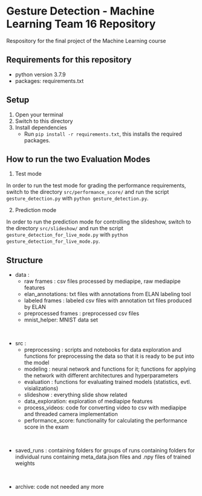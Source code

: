 # Gesture Detection - Machine Learning Team 16 Repository

Respository for the final project of the Machine Learning course

## Requirements for this repository
- python version 3.7.9 
- packages: requirements.txt

## Setup 
1. Open your terminal
2. Switch to this directory
3. Install dependencies
   - Run `pip install -r requirements.txt`, this installs the required packages.

## How to run the two Evaluation Modes
1. Test mode

In order to run the test mode for grading the performance requirements, switch to the directory `src/performance_score/` and run the script `gesture_detection.py` with `python gesture_detection.py`.

2. Prediction mode 

In order to run the prediction mode for controlling the slideshow, switch to the directory `src/slideshow/` and run the script `gesture_detection_for_live_mode.py` with `python gesture_detection_for_live_mode.py`.


## Structure
- data : 
  - raw frames : csv files processed by mediapipe, raw mediapipe features
  - elan_annotations: txt files with annotations from ELAN labeling tool
  - labeled frames : labeled csv files with annotation txt files produced by ELAN
  - preprocessed frames : preprocessed csv files
  - mnist_helper: MNIST data set
  
&nbsp;

- src :
  - preprocessing : scripts and notebooks for data exploration and functions for preprocessing the data so that it is ready to be put into the model
  - modeling : neural network and functions for it; functions for applying the network with different architectures and hyperparameters
  - evaluation : functions for evaluating trained models (statistics, evtl. visializations)
  - slideshow : everything slide show related
  - data_exploration: exploration of mediapipe features
  - process_videos: code for converting video to csv with mediapipe and threaded camera implementation
  - performance_score: functionality for calculating the performance score in the exam
  
&nbsp;

- saved_runs : containing folders for groups of runs containing folders for individual runs containing meta_data.json files and .npy files of trained weights
  
&nbsp;

- archive: code not needed any more

